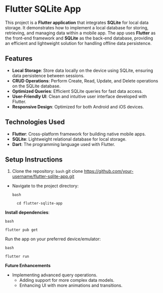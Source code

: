 # Flutter SQLite App

This project is a **Flutter application** that integrates **SQLite** for local data storage. It demonstrates how to implement a local database for storing, retrieving, and managing data within a mobile app. The app uses **Flutter** as the front-end framework and **SQLite** as the back-end database, providing an efficient and lightweight solution for handling offline data persistence.

## Features

- **Local Storage**: Store data locally on the device using SQLite, ensuring data persistence between sessions.
- **CRUD Operations**: Perform Create, Read, Update, and Delete operations on the SQLite database.
- **Optimized Queries**: Efficient SQLite queries for fast data access.
- **User-Friendly UI**: Clean and intuitive user interface developed with Flutter.
- **Responsive Design**: Optimized for both Android and iOS devices.

## Technologies Used

- **Flutter**: Cross-platform framework for building native mobile apps.
- **SQLite**: Lightweight relational database for local storage.
- **Dart**: The programming language used with Flutter.

## Setup Instructions

1. Clone the repository:
   ```bash```
        git clone https://github.com/your-username/flutter-sqlite-app.git

- Navigate to the project directory:

    ```bash```

        cd flutter-sqlite-app

**Install dependencies**:

```bash```

    flutter pub get

Run the app on your preferred device/emulator:

```bash```

    flutter run

**Future Enhancements**

- Implementing advanced query operations.
    - Adding support for more complex data models.
    - Enhancing UI with more animations and transitions.
